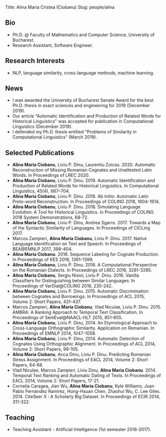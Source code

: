 ﻿Title: Alina Maria Cristea (Ciobanu)
Slug: people/alina

## Bio

- Ph.D. @ Faculty of Mathematics and Computer Science, University of Bucharest.
- Research Assistant, Software Engineer.

## Research Interests

- NLP, language similarity, cross-language methods, machine learning.

## News

- I was awarded the University of Bucharest Senate Award for the best Ph.D. thesis in exact sciences and engineering for 2019 (December 2019).
- Our article "Automatic Identification and Production of Related Words for Historical Linguistics" was accepted for publication in Computational Linguistics (December 2019).
- I defended my Ph.D. thesis entitled "Problems of Similarity in Computational Linguistics" (March 2019).

## Selected Publications

- **Alina Maria Ciobanu**, Liviu P. Dinu, Laurentiu Zoicas. 2020.
  Automatic Reconstruction of Missing Romanian Cognates and Unattested Latin Words.
  In Proceedings of LREC 2020.
- **Alina Maria Ciobanu**, Liviu P. Dinu. 2019.
  Automatic Identification and Production of Related Words for Historical Linguistics.
  In Computational Linguistics, 45(4), 667–704.
- **Alina Maria Ciobanu**, Liviu P. Dinu. 2018.
  Ab Initio: Automatic Latin Proto-word Reconstruction.
  In Proceedings of COLING 2018, 1604-1614.
- **Alina Maria Ciobanu**, Liviu P. Dinu. 2018.
  Simulating Language Evolution: A Tool for Historical Linguistics.
  In Proceedings of COLING 2018 System Demonstrations, 68-72.
- **Alina Maria Ciobanu**, Liviu P. Dinu, Andrea Sgarro. 2017.
  Towards a Map of the Syntactic Similarity of Languages.
  In Proceedings of CICLing 2017.
- Marcos Zampieri, **Alina Maria Ciobanu**, Liviu P. Dinu. 2017.
  Native Language Identification on Text and Speech.
  In Proceedings of BEA@EMNLP 2017, 398-404.
- **Alina Maria Ciobanu**. 2016.
  Sequence Labeling for Cognate Production.
  In Proceedings of KES 2016, 1391-1399.
- **Alina Maria Ciobanu**, Liviu P. Dinu. 2016.
  A Computational Perspective on the Romanian Dialects.
  In Proceedings of LREC 2016, 3281-3285.
- **Alina Maria Ciobanu**, Sergiu Nisioi, Liviu P. Dinu. 2016.
  Vanilla Classifiers for Distinguishing between Similar Languages.
  In Proceedings of VarDial@COLING 2016, 235-242.
- **Alina Maria Ciobanu**, Liviu P. Dinu. 2015.
  Automatic Discrimination between Cognates and Borrowings.
  In Proceedings of ACL 2015, Volume 2: Short Papers, 431-437.
- Marcos Zampieri, **Alina Maria Ciobanu**, Vlad Niculae, Liviu P. Dinu. 2015.
  AMBRA: A Ranking Approach to Temporal Text Classification.
  In Proceedings of SemEval@NAACL-HLT 2015, 851-855.
- **Alina Maria Ciobanu**, Liviu P. Dinu, 2014.
  An Etymological Approach to Cross-Language Orthographic Similarity. Application on Romanian.
  In Proceedings of EMNLP 2014, 1047-1058.
- **Alina Maria Ciobanu**, Liviu P. Dinu, 2014.
  Automatic Detection of Cognates Using Orthographic Alignment.
  In Proceedings of ACL 2014, Volume 2: Short Papers, 99-105.
- **Alina Maria Ciobanu**, Anca Dinu, Liviu P. Dinu.
  Predicting Romanian Stress Assignment.
  In Proceedings of EACL 2014, Volume 2: Short Papers, 64-68. 
- Vlad Niculae, Marcos Zampieri, Liviu Dinu, **Alina Maria Ciobanu**. 2014.
  Temporal Text Ranking and Automatic Dating of Texts.
  In Proceedings of EACL 2014, Volume 2: Short Papers, 17-21.
- Cornelia Caragea, Jian Wu, **Alina Maria Ciobanu**, Kyle Williams, Juan Pablo Fernández Ramírez,
  Hung-Hsuan Chen, Zhaohui Wu, C. Lee Giles. 2014.
  CiteSeer X : A Scholarly Big Dataset.
  In Proceedings of ECIR 2014, 311-322.

## Teaching

- Teaching Assistant - Artificial Intelligence (1st semester 2016-2017).

